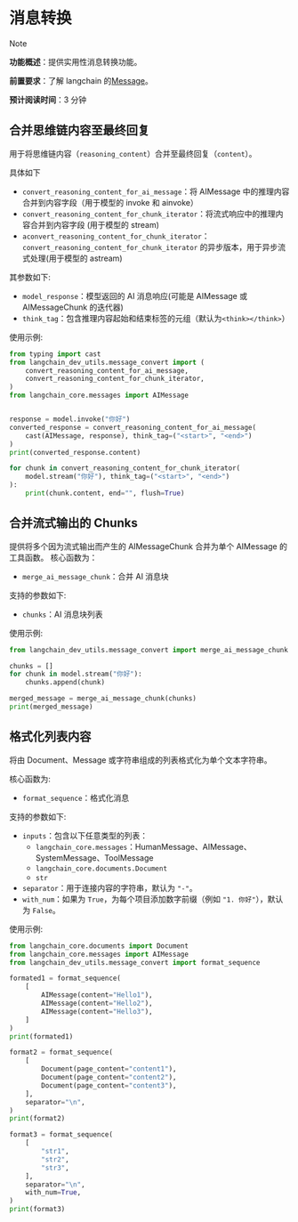 # 消息转换

> [!NOTE]
>
> **功能概述**：提供实用性消息转换功能。
>
> **前置要求**：了解 langchain 的[Message](https://docs.langchain.com/oss/python/langchain/messages)。
>
> **预计阅读时间**：3 分钟

## 合并思维链内容至最终回复

用于将思维链内容（`reasoning_content`）合并至最终回复（`content`）。

具体如下

- `convert_reasoning_content_for_ai_message`：将 AIMessage 中的推理内容合并到内容字段（用于模型的 invoke 和 ainvoke）
- `convert_reasoning_content_for_chunk_iterator`：将流式响应中的推理内容合并到内容字段 (用于模型的 stream)
- `aconvert_reasoning_content_for_chunk_iterator`：`convert_reasoning_content_for_chunk_iterator` 的异步版本，用于异步流式处理(用于模型的 astream)

其参数如下:

- `model_response`：模型返回的 AI 消息响应(可能是 AIMessage 或 AIMessageChunk 的迭代器)
- `think_tag`：包含推理内容起始和结束标签的元组（默认为`<think></think>`）

使用示例:

```python
from typing import cast
from langchain_dev_utils.message_convert import (
    convert_reasoning_content_for_ai_message,
    convert_reasoning_content_for_chunk_iterator,
)
from langchain_core.messages import AIMessage


response = model.invoke("你好")
converted_response = convert_reasoning_content_for_ai_message(
    cast(AIMessage, response), think_tag=("<start>", "<end>")
)
print(converted_response.content)

for chunk in convert_reasoning_content_for_chunk_iterator(
    model.stream("你好"), think_tag=("<start>", "<end>")
):
    print(chunk.content, end="", flush=True)
```

## 合并流式输出的 Chunks

提供将多个因为流式输出而产生的 AIMessageChunk 合并为单个 AIMessage 的工具函数。
核心函数为：

- `merge_ai_message_chunk`：合并 AI 消息块

支持的参数如下:

- `chunks`：AI 消息块列表

使用示例:

```python
from langchain_dev_utils.message_convert import merge_ai_message_chunk

chunks = []
for chunk in model.stream("你好"):
    chunks.append(chunk)

merged_message = merge_ai_message_chunk(chunks)
print(merged_message)
```

## 格式化列表内容

将由 Document、Message 或字符串组成的列表格式化为单个文本字符串。

核心函数为:

- `format_sequence`：格式化消息

支持的参数如下:

- `inputs`：包含以下任意类型的列表：
  - `langchain_core.messages`：HumanMessage、AIMessage、SystemMessage、ToolMessage
  - `langchain_core.documents.Document`
  - `str`
- `separator`：用于连接内容的字符串，默认为 `"-"`。
- `with_num`：如果为 `True`，为每个项目添加数字前缀（例如 `"1. 你好"`），默认为 `False`。

使用示例:

```python
from langchain_core.documents import Document
from langchain_core.messages import AIMessage
from langchain_dev_utils.message_convert import format_sequence

formated1 = format_sequence(
    [
        AIMessage(content="Hello1"),
        AIMessage(content="Hello2"),
        AIMessage(content="Hello3"),
    ]
)
print(formated1)

format2 = format_sequence(
    [
        Document(page_content="content1"),
        Document(page_content="content2"),
        Document(page_content="content3"),
    ],
    separator="\n",
)
print(format2)

format3 = format_sequence(
    [
        "str1",
        "str2",
        "str3",
    ],
    separator="\n",
    with_num=True,
)
print(format3)
```
